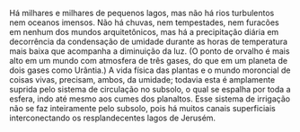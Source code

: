 ﻿Há milhares e milhares de pequenos lagos, mas não há rios turbulentos nem oceanos imensos. Não há chuvas, nem tempestades, nem furacões em nenhum dos mundos arquitetônicos, mas há a precipitação diária em decorrência da condensação de umidade durante as horas de temperatura mais baixa que acompanha a diminuição da luz. (O ponto de orvalho é mais alto em um mundo com atmosfera de três gases, do que em um planeta de dois gases como Urântia.) A vida física das plantas e o mundo moroncial de coisas vivas, precisam, ambos, da umidade; todavia esta é amplamente suprida pelo sistema de circulação no subsolo, o qual se espalha por toda a esfera, indo até mesmo aos cumes dos planaltos. Esse sistema de irrigação não se faz inteiramente pelo subsolo, pois há muitos canais superficiais interconectando os resplandecentes lagos de Jerusém.